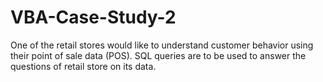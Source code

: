 # VBA-Case-Study-2
One of the retail stores would like to understand customer behavior using their point of sale data (POS).	SQL queries are to be used to answer the questions of retail store on its data.
